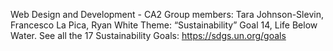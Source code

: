 Web Design and Development - CA2
Group members: Tara Johnson-Slevin, Francesco La Pica, Ryan White
Theme: “Sustainability” Goal 14, Life Below Water. See all the 17 Sustainability Goals: https://sdgs.un.org/goals
